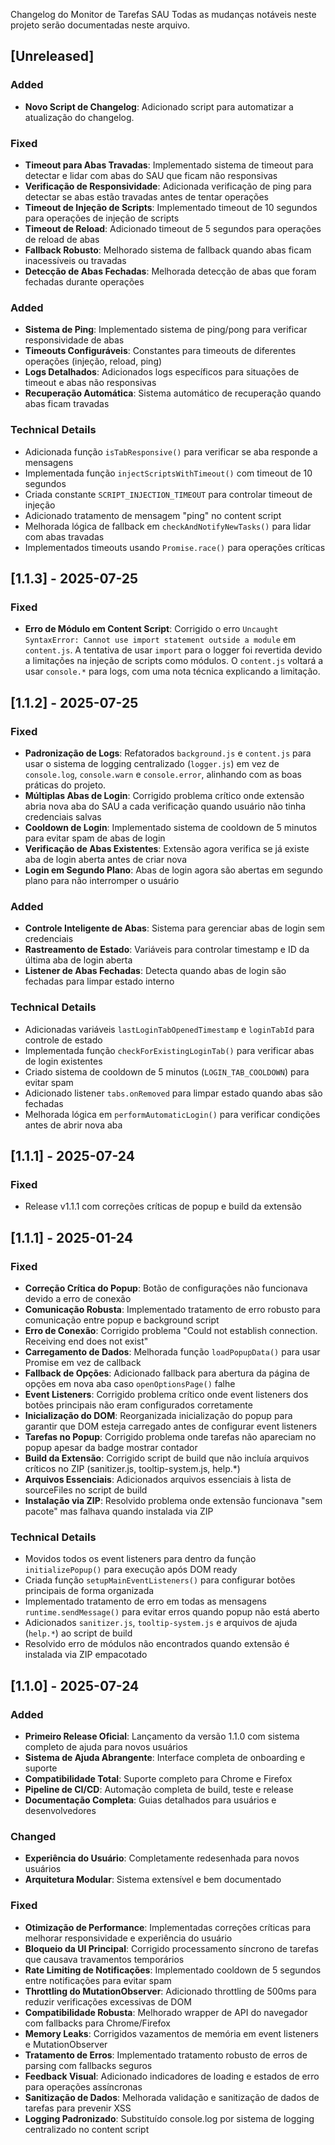 Changelog do Monitor de Tarefas SAU
Todas as mudanças notáveis neste projeto serão documentadas neste arquivo.

## [Unreleased]

### Added

- **Novo Script de Changelog**: Adicionado script para automatizar a atualização do changelog.

### Fixed

- **Timeout para Abas Travadas**: Implementado sistema de timeout para detectar e lidar com abas do SAU que ficam não responsivas
- **Verificação de Responsividade**: Adicionada verificação de ping para detectar se abas estão travadas antes de tentar operações
- **Timeout de Injeção de Scripts**: Implementado timeout de 10 segundos para operações de injeção de scripts
- **Timeout de Reload**: Adicionado timeout de 5 segundos para operações de reload de abas
- **Fallback Robusto**: Melhorado sistema de fallback quando abas ficam inacessíveis ou travadas
- **Detecção de Abas Fechadas**: Melhorada detecção de abas que foram fechadas durante operações

### Added

- **Sistema de Ping**: Implementado sistema de ping/pong para verificar responsividade de abas
- **Timeouts Configuráveis**: Constantes para timeouts de diferentes operações (injeção, reload, ping)
- **Logs Detalhados**: Adicionados logs específicos para situações de timeout e abas não responsivas
- **Recuperação Automática**: Sistema automático de recuperação quando abas ficam travadas

### Technical Details

- Adicionada função `isTabResponsive()` para verificar se aba responde a mensagens
- Implementada função `injectScriptsWithTimeout()` com timeout de 10 segundos
- Criada constante `SCRIPT_INJECTION_TIMEOUT` para controlar timeout de injeção
- Adicionado tratamento de mensagem "ping" no content script
- Melhorada lógica de fallback em `checkAndNotifyNewTasks()` para lidar com abas travadas
- Implementados timeouts usando `Promise.race()` para operações críticas

## [1.1.3] - 2025-07-25

### Fixed

- **Erro de Módulo em Content Script**: Corrigido o erro `Uncaught SyntaxError: Cannot use import statement outside a module` em `content.js`. A tentativa de usar `import` para o logger foi revertida devido a limitações na injeção de scripts como módulos. O `content.js` voltará a usar `console.*` para logs, com uma nota técnica explicando a limitação.

## [1.1.2] - 2025-07-25

### Fixed

- **Padronização de Logs**: Refatorados `background.js` e `content.js` para usar o sistema de logging centralizado (`logger.js`) em vez de `console.log`, `console.warn` e `console.error`, alinhando com as boas práticas do projeto.
- **Múltiplas Abas de Login**: Corrigido problema crítico onde extensão abria nova aba do SAU a cada verificação quando usuário não tinha credenciais salvas
- **Cooldown de Login**: Implementado sistema de cooldown de 5 minutos para evitar spam de abas de login
- **Verificação de Abas Existentes**: Extensão agora verifica se já existe aba de login aberta antes de criar nova
- **Login em Segundo Plano**: Abas de login agora são abertas em segundo plano para não interromper o usuário

### Added

- **Controle Inteligente de Abas**: Sistema para gerenciar abas de login sem credenciais
- **Rastreamento de Estado**: Variáveis para controlar timestamp e ID da última aba de login aberta
- **Listener de Abas Fechadas**: Detecta quando abas de login são fechadas para limpar estado interno

### Technical Details

- Adicionadas variáveis `lastLoginTabOpenedTimestamp` e `loginTabId` para controle de estado
- Implementada função `checkForExistingLoginTab()` para verificar abas de login existentes
- Criado sistema de cooldown de 5 minutos (`LOGIN_TAB_COOLDOWN`) para evitar spam
- Adicionado listener `tabs.onRemoved` para limpar estado quando abas são fechadas
- Melhorada lógica em `performAutomaticLogin()` para verificar condições antes de abrir nova aba

## [1.1.1] - 2025-07-24

### Fixed

- Release v1.1.1 com correções críticas de popup e build da extensão

## [1.1.1] - 2025-01-24

### Fixed

- **Correção Crítica do Popup**: Botão de configurações não funcionava devido a erro de conexão
- **Comunicação Robusta**: Implementado tratamento de erro robusto para comunicação entre popup e background script
- **Erro de Conexão**: Corrigido problema "Could not establish connection. Receiving end does not exist"
- **Carregamento de Dados**: Melhorada função `loadPopupData()` para usar Promise em vez de callback
- **Fallback de Opções**: Adicionado fallback para abertura da página de opções em nova aba caso `openOptionsPage()` falhe
- **Event Listeners**: Corrigido problema crítico onde event listeners dos botões principais não eram configurados corretamente
- **Inicialização do DOM**: Reorganizada inicialização do popup para garantir que DOM esteja carregado antes de configurar event listeners
- **Tarefas no Popup**: Corrigido problema onde tarefas não apareciam no popup apesar da badge mostrar contador
- **Build da Extensão**: Corrigido script de build que não incluía arquivos críticos no ZIP (sanitizer.js, tooltip-system.js, help.\*)
- **Arquivos Essenciais**: Adicionados arquivos essenciais à lista de sourceFiles no script de build
- **Instalação via ZIP**: Resolvido problema onde extensão funcionava "sem pacote" mas falhava quando instalada via ZIP

### Technical Details

- Movidos todos os event listeners para dentro da função `initializePopup()` para execução após DOM ready
- Criada função `setupMainEventListeners()` para configurar botões principais de forma organizada
- Implementado tratamento de erro em todas as mensagens `runtime.sendMessage()` para evitar erros quando popup não está aberto
- Adicionados `sanitizer.js`, `tooltip-system.js` e arquivos de ajuda (`help.*`) ao script de build
- Resolvido erro de módulos não encontrados quando extensão é instalada via ZIP empacotado

## [1.1.0] - 2025-07-24

### Added

- **Primeiro Release Oficial**: Lançamento da versão 1.1.0 com sistema completo de ajuda para novos usuários
- **Sistema de Ajuda Abrangente**: Interface completa de onboarding e suporte
- **Compatibilidade Total**: Suporte completo para Chrome e Firefox
- **Pipeline de CI/CD**: Automação completa de build, teste e release
- **Documentação Completa**: Guias detalhados para usuários e desenvolvedores

### Changed

- **Experiência do Usuário**: Completamente redesenhada para novos usuários
- **Arquitetura Modular**: Sistema extensível e bem documentado

### Fixed

- **Otimização de Performance**: Implementadas correções críticas para melhorar responsividade e experiência do usuário
- **Bloqueio da UI Principal**: Corrigido processamento síncrono de tarefas que causava travamentos temporários
- **Rate Limiting de Notificações**: Implementado cooldown de 5 segundos entre notificações para evitar spam
- **Throttling do MutationObserver**: Adicionado throttling de 500ms para reduzir verificações excessivas de DOM
- **Compatibilidade Robusta**: Melhorado wrapper de API do navegador com fallbacks para Chrome/Firefox
- **Memory Leaks**: Corrigidos vazamentos de memória em event listeners e MutationObserver
- **Tratamento de Erros**: Implementado tratamento robusto de erros de parsing com fallbacks seguros
- **Feedback Visual**: Adicionado indicadores de loading e estados de erro para operações assíncronas
- **Sanitização de Dados**: Melhorada validação e sanitização de dados de tarefas para prevenir XSS
- **Logging Padronizado**: Substituído console.log por sistema de logging centralizado no content script
